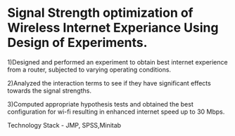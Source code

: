 # Signal Strength optimization of Wireless Internet Experiance Using Design of Experiments.
<p>1)Designed and performed an experiment to obtain best internet experience from a router, subjected to varying operating conditions.
<p>2)Analyzed the interaction terms to see if they have significant effects towards the signal strengths.
<p>3)Computed appropriate hypothesis tests and obtained the best configuration for wi-fi resulting in enhanced internet speed up to 30 Mbps.

<p>Technology Stack -  JMP, SPSS,Minitab
